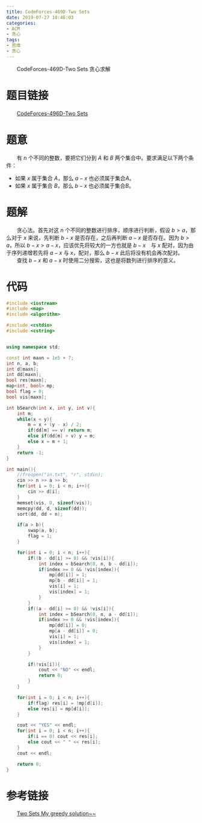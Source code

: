 ```yaml
---
title: CodeForces-469D-Two Sets
date: 2019-07-27 18:46:03
categories:
- ACM
- 贪心
tags:
- 思维
- 贪心
---
```

　　CodeForces-469D-Two Sets 贪心求解
<!--more-->
# 题目链接
　　[CodeForces-496D-Two Sets](http://codeforces.com/problemset/problem/469/D)

# 题意
　　有 $n$ 个不同的整数，要把它们分到 $A$ 和 $B$ 两个集合中。要求满足以下两个条件：
- 如果 $x$ 属于集合 $A$，那么 $a-x$ 也必须属于集合$A$。
- 如果 $x$ 属于集合 $B$，那么 $b-x$ 也必须属于集合$B$。

# 题解
　　贪心法。首先对这 $n$ 个不同的整数进行排序，顺序进行判断，假设 $b > a$，那么对于 $x$ 来说，先判断 $b-x$ 是否存在，之后再判断 $a-x$ 是否存在。因为 $b > a$，所以 $b-x>a-x$，应该优先将较大的一方也就是 $b-x$　与 $x$ 配对，因为由于序列递增若先将 $a-x$ 与 $x$，配对，那么 $b-x$ 此后将没有机会再次配对。
　　查找 $b-x$ 和 $a-x$ 时使用二分搜索，这也是将数列进行排序的意义。

# 代码
```C++
#include <iostream>
#include <map>
#include <algorithm>

#include <cstdio>
#include <cstring>


using namespace std;

const int maxn = 1e5 + 7;
int n, a, b;
int d[maxn];
int dd[maxn];
bool res[maxn];
map<int, bool> mp;
bool flag = 0;
bool vis[maxn];

int bSearch(int x, int y, int v){
    int m;
    while(x < y){
        m = x + (y - x) / 2;
        if(dd[m] == v) return m;
        else if(dd[m] > v) y = m;
        else x = m + 1;
    }
    return -1;
}

int main(){
    //freopen("in.txt", "r", stdin);
    cin >> n >> a >> b;
    for(int i = 0; i < n; i++){
        cin >> d[i];
    }
    memset(vis, 0, sizeof(vis));
    memcpy(dd, d, sizeof(dd));
    sort(dd, dd + n);

    if(a > b){
        swap(a, b);
        flag = 1;
    }

    for(int i = 0; i < n; i++){
        if((b - dd[i] >= 0) && !vis[i]){
            int index = bSearch(0, n, b - dd[i]);
            if(index >= 0 && !vis[index]){
                mp[dd[i]] = 1;
                mp[b - dd[i]] = 1;
                vis[i] = 1;
                vis[index] = 1;
            }
        }
        if((a - dd[i] >= 0) && !vis[i]){
            int index = bSearch(0, n, a - dd[i]);
            if(index >= 0 && !vis[index]){
                mp[dd[i]] = 0;
                mp[a - dd[i]] = 0;
                vis[i] = 1;
                vis[index] = 1;
            }
        }

        if(!vis[i]){
            cout << "NO" << endl;
            return 0;
        }
    }

    for(int i = 0; i < n; i++){
        if(flag) res[i] = !mp[d[i]];
        else res[i] = mp[d[i]];
    }

    cout << "YES" << endl;
    for(int i = 0; i < n; i++){
        if(i == 0) cout << res[i];
        else cout << " " << res[i];
    }
    cout << endl;

    return 0;
}
```

# 参考链接
　　[Two Sets My greedy solution~~](http://codeforces.com/blog/entry/13880)